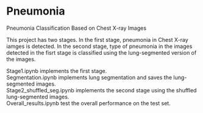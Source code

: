 # Pneumonia
Pneumonia Classification Based on Chest X-ray Images

This project has two stages. In the first stage, pneumonia in Chest X-ray iamges is detected. In the second stage, type of pneumonia in the images detected in the fisrt stage is classified using the lung-segmented version of the images.

Stage1.ipynb implements the first stage.\
Segmentation.ipynb implements lung segmentation and saves the lung-segmented images.\
Stage2_shuffled_seg.ipynb implements the second stage using the shuffled lung-segmented images.\
Overall_results.ipynb test the overall performance on the test set.
